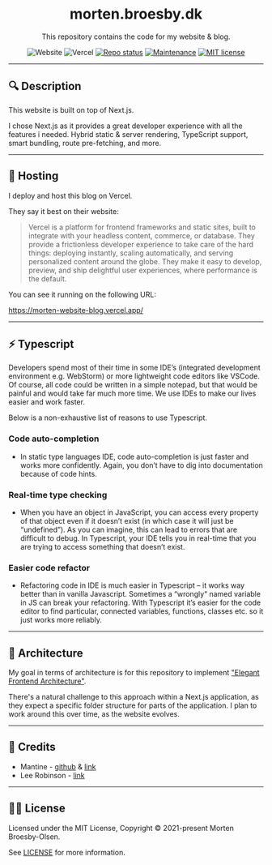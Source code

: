 <div align="center">
  <h1 align="center">
    morten.broesby.dk
  </h1>

  <p align="center">
    This repository contains the code for my website & blog.
  </p>

![Website](https://img.shields.io/website?url=https%3A%2F%2Fmorten-website-blog.vercel.app)
![Vercel](https://vercelbadge.vercel.app/api/mortenbroesby/website-blog)
[![Repo status](https://www.repostatus.org/badges/latest/wip.svg)](./README)
[![Maintenance](https://img.shields.io/badge/Maintained%3F-yes-green.svg)](https://github.com/atelier-saulx/aviato-ui/graphs/commit-activity)
[![MIT license](https://img.shields.io/badge/License-MIT-green.svg)](./LICENSE)

</div>

---

## 🔍 Description

This website is built on top of Next.js.

I chose Next.js as it provides a great developer experience with all the features i needed.
Hybrid static & server rendering, TypeScript support, smart bundling, route pre-fetching, and more.

---

## 📡 Hosting

I deploy and host this blog on Vercel.

They say it best on their website:

> Vercel is a platform for frontend frameworks and static sites, built to integrate with your headless content, commerce, or database.
> They provide a frictionless developer experience to take care of the hard things: deploying instantly, scaling automatically, and serving personalized content around the globe.
> They make it easy to develop, preview, and ship delightful user experiences, where performance is the default.


You can see it running on the following URL:

https://morten-website-blog.vercel.app/

---

## ⚡️ Typescript

Developers spend most of their time in some IDE’s (integrated development environment e.g. WebStorm) or more lightweight code editors like VSCode. Of course, all code could be written in a simple notepad, but that would be painful and would take far much more time. We use IDEs to make our lives easier and work faster.

Below is a non-exhaustive list of reasons to use Typescript.

### Code auto-completion
- In static type languages IDE, code auto-completion is just faster and works more confidently. Again, you don’t have to dig into documentation because of code hints.

### Real-time type checking
- When you have an object in JavaScript, you can access every property of that object even if it doesn’t exist (in which case it will just be “undefined”). As you can imagine, this can lead to errors that are difficult to debug. In Typescript, your IDE tells you in real-time that you are trying to access something that doesn’t exist.

### Easier code refactor
- Refactoring code in IDE is much easier in Typescript – it works way better than in vanilla Javascript. Sometimes a “wrongly“ named variable in JS can break your refactoring. With Typescript it’s easier for the code editor to find particular, connected variables, functions, classes etc. so it just works more reliably.

---

## 🏡 Architecture

My goal in terms of architecture is for this repository to implement ["Elegant Frontend Architecture"](https://michalzalecki.com/elegant-frontend-architecture/).

There's a natural challenge to this approach within a Next.js application, as they expect a specific folder structure for parts of the application. I plan to work around this over time, as the website evolves.

---

## 👏 Credits

- Mantine - [github](https://github.com/mantinedev/mantine) & [link](https://mantine.dev/)
- Lee Robinson - [link](https://leerob.io/)

---

## 👨‍⚖️ License

Licensed under the MIT License, Copyright © 2021-present Morten Broesby-Olsen.

See [LICENSE](./LICENSE) for more information.
